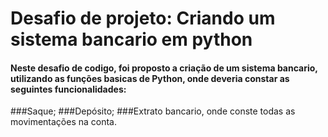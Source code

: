 # Desafio de projeto: Criando um sistema bancario em python
#### Neste desafio de codigo, foi proposto a criação de um sistema bancario, utilizando as funções basicas de Python, onde deveria constar as seguintes funcionalidades:
###Saque;
###Depósito;
###Extrato bancario, onde conste todas as movimentações na conta.
